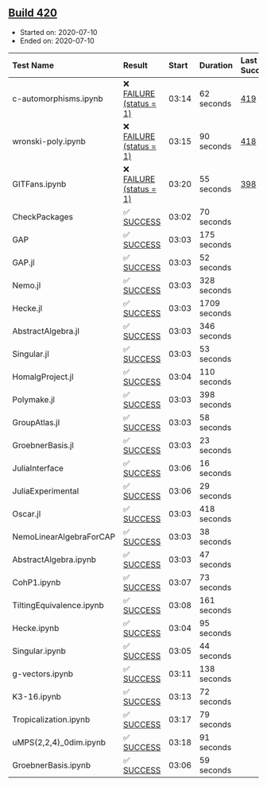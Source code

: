 ## [Build 420](https://oscarci.mathematik.uni-kl.de/job/oscar-stable/420/)

* Started on: 2020-07-10
* Ended on: 2020-07-10

| Test Name    | Result | Start | Duration | Last Success | First Failure |
|:-------------|:-------|:------|:---------|:-------------|:--------------|
| c-automorphisms.ipynb | ❌ [FAILURE (status = 1)](https://oscarci.mathematik.uni-kl.de/job/oscar-stable/420/artifact/logs/build-420/c-automorphisms.ipynb.log) | 03:14 | 62 seconds | [419](https://oscarci.mathematik.uni-kl.de/job/oscar-stable/419/) | [420](https://oscarci.mathematik.uni-kl.de/job/oscar-stable/420/) |
| wronski-poly.ipynb | ❌ [FAILURE (status = 1)](https://oscarci.mathematik.uni-kl.de/job/oscar-stable/420/artifact/logs/build-420/wronski-poly.ipynb.log) | 03:15 | 90 seconds | [418](https://oscarci.mathematik.uni-kl.de/job/oscar-stable/418/) | [419](https://oscarci.mathematik.uni-kl.de/job/oscar-stable/419/) |
| GITFans.ipynb | ❌ [FAILURE (status = 1)](https://oscarci.mathematik.uni-kl.de/job/oscar-stable/420/artifact/logs/build-420/GITFans.ipynb.log) | 03:20 | 55 seconds | [398](https://oscarci.mathematik.uni-kl.de/job/oscar-stable/398/) | [399](https://oscarci.mathematik.uni-kl.de/job/oscar-stable/399/) |
| CheckPackages | ✅ [SUCCESS](https://oscarci.mathematik.uni-kl.de/job/oscar-stable/420/artifact/logs/build-420/CheckPackages.log) | 03:02 | 70 seconds |  |  |
| GAP | ✅ [SUCCESS](https://oscarci.mathematik.uni-kl.de/job/oscar-stable/420/artifact/logs/build-420/GAP.log) | 03:03 | 175 seconds |  |  |
| GAP.jl | ✅ [SUCCESS](https://oscarci.mathematik.uni-kl.de/job/oscar-stable/420/artifact/logs/build-420/GAP.jl.log) | 03:03 | 52 seconds |  |  |
| Nemo.jl | ✅ [SUCCESS](https://oscarci.mathematik.uni-kl.de/job/oscar-stable/420/artifact/logs/build-420/Nemo.jl.log) | 03:03 | 328 seconds |  |  |
| Hecke.jl | ✅ [SUCCESS](https://oscarci.mathematik.uni-kl.de/job/oscar-stable/420/artifact/logs/build-420/Hecke.jl.log) | 03:03 | 1709 seconds |  |  |
| AbstractAlgebra.jl | ✅ [SUCCESS](https://oscarci.mathematik.uni-kl.de/job/oscar-stable/420/artifact/logs/build-420/AbstractAlgebra.jl.log) | 03:03 | 346 seconds |  |  |
| Singular.jl | ✅ [SUCCESS](https://oscarci.mathematik.uni-kl.de/job/oscar-stable/420/artifact/logs/build-420/Singular.jl.log) | 03:03 | 53 seconds |  |  |
| HomalgProject.jl | ✅ [SUCCESS](https://oscarci.mathematik.uni-kl.de/job/oscar-stable/420/artifact/logs/build-420/HomalgProject.jl.log) | 03:04 | 110 seconds |  |  |
| Polymake.jl | ✅ [SUCCESS](https://oscarci.mathematik.uni-kl.de/job/oscar-stable/420/artifact/logs/build-420/Polymake.jl.log) | 03:03 | 398 seconds |  |  |
| GroupAtlas.jl | ✅ [SUCCESS](https://oscarci.mathematik.uni-kl.de/job/oscar-stable/420/artifact/logs/build-420/GroupAtlas.jl.log) | 03:03 | 58 seconds |  |  |
| GroebnerBasis.jl | ✅ [SUCCESS](https://oscarci.mathematik.uni-kl.de/job/oscar-stable/420/artifact/logs/build-420/GroebnerBasis.jl.log) | 03:03 | 23 seconds |  |  |
| JuliaInterface | ✅ [SUCCESS](https://oscarci.mathematik.uni-kl.de/job/oscar-stable/420/artifact/logs/build-420/JuliaInterface.log) | 03:06 | 16 seconds |  |  |
| JuliaExperimental | ✅ [SUCCESS](https://oscarci.mathematik.uni-kl.de/job/oscar-stable/420/artifact/logs/build-420/JuliaExperimental.log) | 03:06 | 29 seconds |  |  |
| Oscar.jl | ✅ [SUCCESS](https://oscarci.mathematik.uni-kl.de/job/oscar-stable/420/artifact/logs/build-420/Oscar.jl.log) | 03:03 | 418 seconds |  |  |
| NemoLinearAlgebraForCAP | ✅ [SUCCESS](https://oscarci.mathematik.uni-kl.de/job/oscar-stable/420/artifact/logs/build-420/NemoLinearAlgebraForCAP.log) | 03:03 | 38 seconds |  |  |
| AbstractAlgebra.ipynb | ✅ [SUCCESS](https://oscarci.mathematik.uni-kl.de/job/oscar-stable/420/artifact/logs/build-420/AbstractAlgebra.ipynb.log) | 03:03 | 47 seconds |  |  |
| CohP1.ipynb | ✅ [SUCCESS](https://oscarci.mathematik.uni-kl.de/job/oscar-stable/420/artifact/logs/build-420/CohP1.ipynb.log) | 03:07 | 73 seconds |  |  |
| TiltingEquivalence.ipynb | ✅ [SUCCESS](https://oscarci.mathematik.uni-kl.de/job/oscar-stable/420/artifact/logs/build-420/TiltingEquivalence.ipynb.log) | 03:08 | 161 seconds |  |  |
| Hecke.ipynb | ✅ [SUCCESS](https://oscarci.mathematik.uni-kl.de/job/oscar-stable/420/artifact/logs/build-420/Hecke.ipynb.log) | 03:04 | 95 seconds |  |  |
| Singular.ipynb | ✅ [SUCCESS](https://oscarci.mathematik.uni-kl.de/job/oscar-stable/420/artifact/logs/build-420/Singular.ipynb.log) | 03:05 | 44 seconds |  |  |
| g-vectors.ipynb | ✅ [SUCCESS](https://oscarci.mathematik.uni-kl.de/job/oscar-stable/420/artifact/logs/build-420/g-vectors.ipynb.log) | 03:11 | 138 seconds |  |  |
| K3-16.ipynb | ✅ [SUCCESS](https://oscarci.mathematik.uni-kl.de/job/oscar-stable/420/artifact/logs/build-420/K3-16.ipynb.log) | 03:13 | 72 seconds |  |  |
| Tropicalization.ipynb | ✅ [SUCCESS](https://oscarci.mathematik.uni-kl.de/job/oscar-stable/420/artifact/logs/build-420/Tropicalization.ipynb.log) | 03:17 | 79 seconds |  |  |
| uMPS(2,2,4)_0dim.ipynb | ✅ [SUCCESS](https://oscarci.mathematik.uni-kl.de/job/oscar-stable/420/artifact/logs/build-420/uMPS-2-2-4-_0dim.ipynb.log) | 03:18 | 91 seconds |  |  |
| GroebnerBasis.ipynb | ✅ [SUCCESS](https://oscarci.mathematik.uni-kl.de/job/oscar-stable/420/artifact/logs/build-420/GroebnerBasis.ipynb.log) | 03:06 | 59 seconds |  |  |
